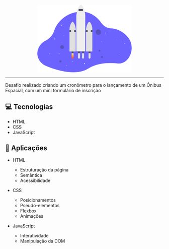 <p align="center">
    <img width="300" src="./images/rocket.svg">
</p>

-------
Desafio realizado criando um cronômetro para o lançamento de um Ônibus Espacial, com um mini formulário de inscrição

## 💻 Tecnologias
- HTML
- CSS
- JavaScript

## 💬 Aplicações
- HTML
    - Estruturação da página 
    - Semântica
    - Acessibilidade
    
- CSS
    - Posicionamentos
    - Pseudo-elementos
    - Flexbox
    - Animações 
    
- JavaScript
    - Interatividade
    - Manipulação da DOM    
